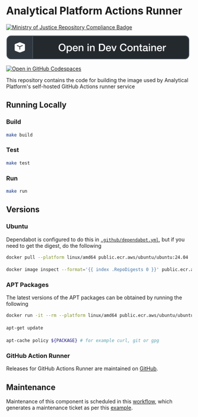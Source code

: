# Analytical Platform Actions Runner

[![Ministry of Justice Repository Compliance Badge](https://github-community.service.justice.gov.uk/repository-standards/api/analytical-platform-actions-runner/badge)](https://github-community.service.justice.gov.uk/repository-standards/analytical-platform-actions-runner)

[![Open in Dev Container](https://raw.githubusercontent.com/ministryofjustice/.devcontainer/refs/heads/main/contrib/badge.svg)](https://vscode.dev/redirect?url=vscode://ms-vscode-remote.remote-containers/cloneInVolume?url=https://github.com/ministryofjustice/analytical-platform-actions-runner)

[![Open in GitHub Codespaces](https://github.com/codespaces/badge.svg)](https://codespaces.new/ministryofjustice/analytical-platform-actions-runner)

This repository contains the code for building the image used by Analytical Platform's self-hosted GitHub Actions runner service

## Running Locally

### Build

```bash
make build
```

### Test

```bash
make test
```

### Run

```bash
make run
```

## Versions

### Ubuntu

Dependabot is configured to do this in [`.github/dependabot.yml`](.github/dependabot.yml), but if you need to get the digest, do the following

```bash
docker pull --platform linux/amd64 public.ecr.aws/ubuntu/ubuntu:24.04

docker image inspect --format='{{ index .RepoDigests 0 }}' public.ecr.aws/ubuntu/ubuntu:24.04
```

### APT Packages

The latest versions of the APT packages can be obtained by running the following

```bash
docker run -it --rm --platform linux/amd64 public.ecr.aws/ubuntu/ubuntu:24.04

apt-get update

apt-cache policy ${PACKAGE} # for example curl, git or gpg
```

### GitHub Action Runner

Releases for GitHub Actions Runner are maintained on [GitHub](https://github.com/actions/runner/releases).

## Maintenance

Maintenance of this component is scheduled in this [workflow](https://github.com/ministryofjustice/analytical-platform/blob/main/.github/workflows/schedule-issue-actions-runner.yml), which generates a maintenance ticket as per this [example](https://github.com/ministryofjustice/analytical-platform/issues/5906).
